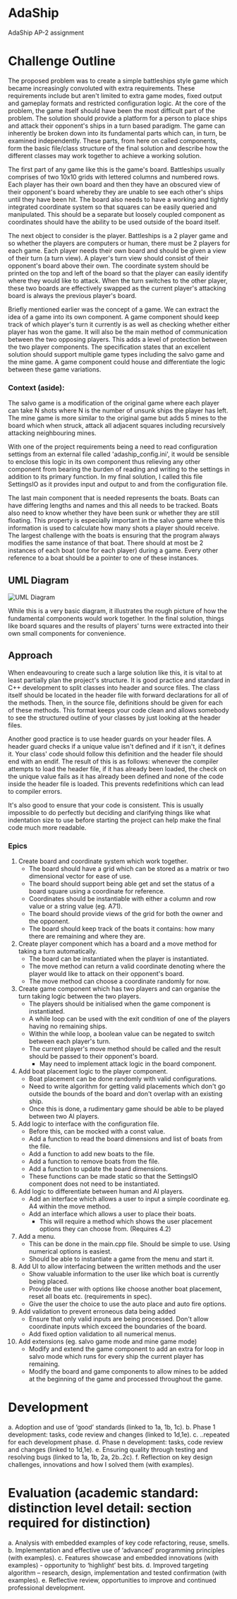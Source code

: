 # AdaShip
AdaShip AP-2 assignment

# Challenge Outline
The proposed problem was to create a simple battleships style game which became increasingly convoluted with extra requirements. 
These requirements include but aren't limited to extra game modes, fixed output and gameplay formats and restricted configuration 
logic. At the core of the problem, the game itself should have been the most difficult part of the problem. The solution should 
provide a platform for a person to place ships and attack their opponent's ships in a turn based paradigm. The game can inherently 
be broken down into its fundamental parts which can, in turn, be examined independently. These parts, from here on called 
components, form the basic file/class structure of the final solution and describe how the different classes may work together to 
achieve a working solution. 

The first part of any game like this is the game's board. Battleships usually comprises of two 10x10 grids with lettered columns 
and numbered rows. Each player has their own board and then they have an obscured view of their opponent's board whereby they are 
unable to see each other's ships until they have been hit. The board also needs to have a working and tightly integrated coordinate 
system so that squares can be easily queried and manipulated. This should be a separate but loosely coupled component as coordinates 
should have the ability to be used outside of the board itself.

The next object to consider is the player. Battleships is a 2 player game and so whether the players are computers or human, there must 
be 2 players for each game. Each player needs their own board and should be given a view of their turn (a turn view). A player's turn 
view should consist of their opponent's board above their own. The coordinate system should be printed on the top and left of the board 
so that the player can easily identify where they would like to attack. When the turn switches to the other player, these two boards are 
effectively swapped as the current player's attacking board is always the previous player's board. 

Briefly mentioned earlier was the concept of a game. We can extract the idea of a game into its own component. A game component should 
keep track of which player's turn it currently is as well as checking whether either player has won the game. It will also be the main 
method of communication between the two opposing players. This adds a level of protection between the two player components. The 
specification states that an excellent solution should support multiple game types including the salvo game and the mine game. A game 
component could house and differentiate the logic between these game variations.

### Context (aside):
The salvo game is a modification of the original game where each player can take N shots where N is the number of unsunk ships the 
player has left.
The mine game is more similar to the original game but adds 5 mines to the board which when struck, attack all adjacent squares 
including recursively attacking neighbouring mines.

With one of the project requirements being a need to read configuration settings from an external file called 'adaship_config.ini', it 
would be sensible to enclose this logic in its own component thus relieving any other component from bearing the burden of reading and 
writing to the settings in addition to its primary function. In my final solution, I called this file SettingsIO as it provides input 
and output to and from the configuration file.

The last main component that is needed represents the boats. Boats can have differing lengths and names and this all needs to be tracked. 
Boats also need to know whether they have been sunk or whether they are still floating. This property is especially important in the 
salvo game where this information is used to calculate how many shots a player should receive. The largest challenge with the boats is 
ensuring that the program always modifies the same instance of that boat. There should at most be 2 instances of each boat (one for each 
player) during a game. Every other reference to a boat should be a pointer to one of these instances.

## UML Diagram
![UML Diagram](./AdaShipUML.svg)

While this is a very basic diagram, it illustrates the rough picture of how the fundamental components would work together. In the final 
solution, things like board squares and the results of players' turns were extracted into their own small components for convenience.

## Approach
When endeavouring to create such a large solution like this, it is vital to at least partially plan the project's structure. It is good 
practice and standard in C++ development to split classes into header and source files. The class itself should be located in the header 
file with forward declarations for all of the methods. Then, in the source file, definitions should be given for each of these methods. 
This format keeps your code clean and allows somebody to see the structured outline of your classes by just looking at the header files.

Another good practice is to use header guards on your header files. A header guard checks if a unique value isn't defined and if it isn't, 
it defines it. Your class' code should follow this definition and the header file should end with an endif. The result of this is as 
follows: whenever the compiler attempts to load the header file, if it has already been loaded, the check on the unique value fails as it 
has already been defined and none of the code inside the header file is loaded. This prevents redefinitions which can lead to compiler 
errors.

It's also good to ensure that your code is consistent. This is usually impossible to do perfectly but deciding and clarifying things like 
what indentation size to use before starting the project can help make the final code much more readable.

### Epics
1. Create board and coordinate system which work together.
    - The board should have a grid which can be stored as a matrix or two dimensional vector for ease of use.
    - The board should support being able get and set the status of a board square using a coordinate for reference.
    - Coordinates should be instantiable with either a column and row value or a string value (eg. A71).
    - The board should provide views of the grid for both the owner and the opponent.
    - The board should keep track of the boats it contains: how many there are remaining and where they are.
2. Create player component which has a board and a move method for taking a turn automatically.
    - The board can be instantiated when the player is instantiated.
    - The move method can return a valid coordinate denoting where the player would like to attack on their opponent's board.
    - The move method can choose a coordinate randomly for now. 
3. Create game component which has two players and can organise the turn taking logic between the two players.
    - The players should be initialised when the game component is instantiated.
    - A while loop can be used with the exit condition of one of the players having no remaining ships.
    - Within the while loop, a boolean value can be negated to switch between each player's turn.
    - The current player's move method should be called and the result should be passed to their opponent's board.
        - May need to implement attack logic in the board component.
4. Add boat placement logic to the player component.
    - Boat placement can be done randomly with valid configurations.
    - Need to write algorithm for getting valid placements which don't go outside the bounds of the board and don't overlap with an 
      existing ship.
    - Once this is done, a rudimentary game should be able to be played between two AI players.
5. Add logic to interface with the configuration file.
    - Before this, can be mocked with a const value.
    - Add a function to read the board dimensions and list of boats from the file.
    - Add a function to add new boats to the file.
    - Add a function to remove boats from the file.
    - Add a function to update the board dimensions.
    - These functions can be made static so that the SettingsIO component does not need to be instantiated.
6. Add logic to differentiate between human and AI players.
    - Add an interface which allows a user to input a simple coordinate eg. A4 within the move method.
    - Add an interface which allows a user to place their boats.
        - This will require a method which shows the user placement options they can choose from. (Requires 4.2)
7. Add a menu.
    - This can be done in the main.cpp file. Should be simple to use. Using numerical options is easiest.
    - Should be able to instantiate a game from the menu and start it.
8. Add UI to allow interfacing between the written methods and the user
    - Show valuable information to the user like which boat is currently being placed.
    - Provide the user with options like choose another boat placement, reset all boats etc. (requirements in spec).
    - Give the user the choice to use the auto place and auto fire options.
9. Add validation to prevent erroneous data being added
    - Ensure that only valid inputs are being processed. Don't allow coordinate inputs which exceed the boundaries of the board.
    - Add fixed option validation to all numerical menus.
10. Add extensions (eg. salvo game mode and mine game mode)
    - Modify and extend the game component to add an extra for loop in salvo mode which runs for every ship the current player has 
      remaining.
    - Modify the board and game components to allow mines to be added at the beginning of the game and processed throughout the game.

# Development
a. Adoption and use of ‘good’ standards (linked to 1a, 1b, 1c).
b. Phase 1 development: tasks, code review and changes (linked to 1d,1e).
c. ..repeated for each development phase.
d. Phase n development: tasks, code review and changes (linked to 1d,1e).
e. Ensuring quality through testing and resolving bugs (linked to 1a, 1b, 2a, 2b..2c).
f. Reflection on key design challenges, innovations and how I solved them (with examples).

# Evaluation (academic standard: distinction level detail: section required for distinction)
a. Analysis with embedded examples of key code refactoring, reuse, smells.
b. Implementation and effective use of ‘advanced’ programming principles (with examples).
c. Features showcase and embedded innovations (with examples) - opportunity to ‘highlight’ best bits.
d. Improved targeting algorithm – research, design, implementation and tested confirmation (with
examples).
e. Reflective review, opportunities to improve and continued professional development.
